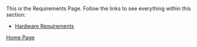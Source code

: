 This is the Requirements Page. Follow the links to see everything within this section:
- [Hardware Requirements](https://github.com/SirRexOfRider/CYBR404-UNK-Oregon-Trail/blob/main/Project/Requirements/HardwareRequirements.md)







[Home Page](https://github.com/SirRexOfRider/CYBR404-UNK-Oregon-Trail/tree/main)
